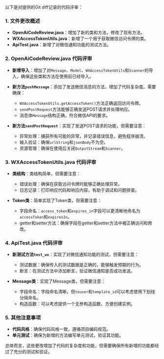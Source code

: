 以下是对提供的Git diff记录的代码评审：

### 1. 文件更改概述
- **OpenAiCodeReview.java**：增加了新的类和方法，修改了现有方法。
- **WXAccessTokenUtils.java**：新增了一个用于获取微信访问令牌的类。
- **ApiTest.java**：新增了对微信通知功能的测试方法。

### 2. OpenAiCodeReview.java 代码评审
- **新增导入**：增加了对`Message`、`Model`、`WXAccessTokenUtils`和`Scanner`的导入，确保这些类和方法在使用前已经导入。
- **新方法`pushMessage`**：添加了发送微信消息的方法，增加了代码复杂度。需要确保：
  - `WXAccessTokenUtils.getAccessToken()`方法正确返回访问令牌。
  - `sendPostRequest`方法能够正确发送POST请求并处理响应。
  - 消息体`Message`结构正确，符合微信API的要求。

- **新方法`sendPostRequest`**：实现了发送POST请求的功能，但需要注意：
  - 异常处理：捕获所有可能的异常，并记录错误信息，避免程序崩溃。
  - 输入验证：确保`urlString`和`jsonBody`不为空。
  - 资源管理：确保在使用后关闭`OutputStream`和`Scanner`。

### 3. WXAccessTokenUtils.java 代码评审
- **类结构**：类结构简单，但需要注意：
  - 错误处理：确保在获取访问令牌时能够正确处理异常。
  - 日志记录：打印响应代码和响应内容，有助于调试和问题排查。

- **Token类**：简单实现了Token类，但需要注意：
  - 字段命名：`access_token`和`expires_in`字段可以更清晰地命名为`accessToken`和`expiresIn`。
  - getter和setter方法：确保字段在getter和setter方法中被正确访问和修改。

### 4. ApiTest.java 代码评审
- **新测试方法`test_wx`**：实现了对微信通知功能的测试，但需要注意：
  - 测试数据：确保传入的测试数据是正确的，能够触发预期的行为。
  - 断言：在测试方法中添加断言，验证微信通知是否成功发送。

- **Message类**：实现了Message类，但需要注意：
  - 字段命名：字段命名清晰，但`touser`和`template_id`可以考虑使用下划线分隔命名。
  - 构造函数：可以考虑提供一个无参构造函数，方便创建实例。

### 5. 其他注意事项
- **代码风格**：确保代码风格一致，遵循项目编码规范。
- **单元测试**：确保为新增的方法编写单元测试，验证其功能。

总体而言，这些更改增加了代码的复杂度和功能，但需要确保所有新增的功能都经过了充分的测试和验证。
